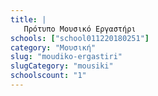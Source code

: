 ```yaml
---
title: |
   Πρότυπο Μουσικό Εργαστήρι
schools: ["school011220180251"]
category: "Μουσική"
slug: "moudiko-ergastiri"
slugCategory: "mousiki"
schoolscount: "1"
---
```


